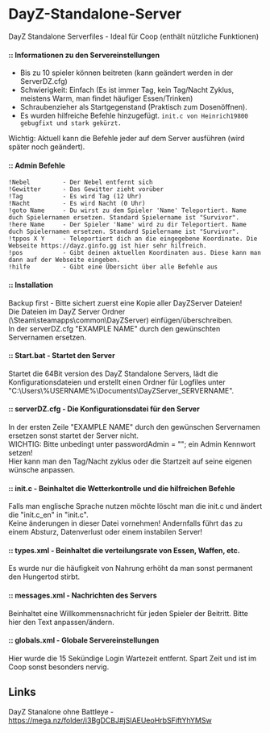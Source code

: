 # DayZ-Standalone-Server
DayZ Standalone Serverfiles - Ideal für Coop (enthält nützliche Funktionen)

#### :: Informationen zu den Servereinstellungen
  * Bis zu 10 spieler können beitreten (kann geändert werden in der ServerDZ.cfg)  
  * Schwierigkeit: Einfach (Es ist immer Tag, kein Tag/Nacht Zyklus, meistens Warm, man findet häufiger Essen/Trinken)  
  * Schraubenzieher als Startgegenstand (Praktisch zum Dosenöffnen).  
  * Es wurden hilfreiche Befehle hinzugefügt. ```init.c von Heinrich19800 gebugfixt und stark gekürzt.```  
  
Wichtig: Aktuell kann die Befehle jeder auf dem Server ausführen (wird später noch geändert).  

#### :: Admin Befehle
```!Regen         - Es wird aufhören zu Regnen  
!Nebel         - Der Nebel entfernt sich  
!Gewitter      - Das Gewitter zieht vorüber  
!Tag           - Es wird Tag (12 Uhr)  
!Nacht         - Es wird Nacht (0 Uhr)  
!goto Name     - Du wirst zu dem Spieler 'Name' Teleportiert. Name duch Spielernamen ersetzen. Standard Spielername ist "Survivor".  
!here Name     - Der Spieler 'Name' wird zu dir Teleportiert. Name duch Spielernamen ersetzen. Standard Spielername ist "Survivor".  
!tppos X Y     - Teleportiert dich an die eingegebene Koordinate. Die Webseite https://dayz.ginfo.gg ist hier sehr hilfreich.  
!pos           - Gibt deinen aktuellen Koordinaten aus. Diese kann man dann auf der Webseite eingeben.
!hilfe         - Gibt eine Übersicht über alle Befehle aus  
```  



#### :: Installation
Backup first - Bitte sichert zuerst eine Kopie aller DayZServer Dateien!  
Die Dateien im DayZ Server Ordner (\Steam\steamapps\common\DayZServer) einfügen/überschreiben.  
In der serverDZ.cfg "EXAMPLE NAME" durch den gewünschten Servernamen ersetzen.  
 
 
#### :: Start.bat - Startet den Server
Startet die 64Bit version des DayZ Standalone Servers, lädt die Konfigurationsdateien und erstellt einen Ordner für Logfiles unter "C:\Users\\%USERNAME%\Documents\DayZServer_SERVERNAME".
 
 
 
#### :: serverDZ.cfg - Die Konfigurationsdatei für den Server
In der ersten Zeile "EXAMPLE NAME" durch den gewünschen Servernamen ersetzen sonst startet der Server nicht.  
WICHTIG: Bitte unbedingt unter passwordAdmin = ""; ein Admin Kennwort setzen!  
Hier kann man den Tag/Nacht zyklus oder die Startzeit auf seine eigenen wünsche anpassen.  
 
 
 
#### :: init.c - Beinhaltet die Wetterkontrolle und die hilfreichen Befehle
Falls man englische Sprache nutzen möchte löscht man die init.c und ändert die "init.c_en" in "init.c".  
Keine änderungen in dieser Datei vornehmen! Andernfalls führt das zu einem Absturz, Datenverlust oder einem instabilen Server!  
 
 
 
#### :: types.xml - Beinhaltet die verteilungsrate von Essen, Waffen, etc.
Es wurde nur die häufigkeit von Nahrung erhöht da man sonst permanent den Hungertod stirbt.  
 
 
 
#### :: messages.xml - Nachrichten des Servers
Beinhaltet eine Willkommensnachricht für jeden Spieler der Beitritt. Bitte hier den Text anpassen/ändern.  
 
 
 
#### :: globals.xml - Globale Servereinstellungen
Hier wurde die 15 Sekündige Login Wartezeit entfernt. Spart Zeit und ist im Coop sonst besonders nervig.  
  
  
  
## Links
DayZ Stanalone ohne Battleye - https://mega.nz/folder/i3BgDCBJ#jSIAEUeoHrbSFiftYhYMSw
